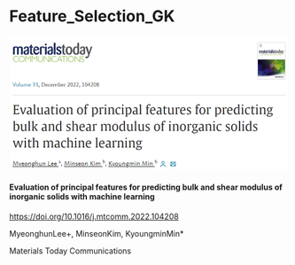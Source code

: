 # Feature_Selection_GK

<img src="https://github.com/mhlee216/Feature_Selection_GK/blob/main/main.png">

#### Evaluation of principal features for predicting bulk and shear modulus of inorganic solids with machine learning

https://doi.org/10.1016/j.mtcomm.2022.104208

MyeonghunLee+, MinseonKim, KyoungminMin*

Materials Today Communications

